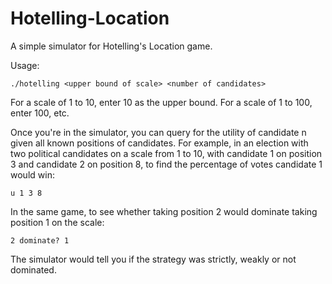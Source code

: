 Hotelling-Location
==================

A simple simulator for Hotelling's Location game.

Usage:

	./hotelling <upper bound of scale> <number of candidates>

For a scale of 1 to 10, enter 10 as the upper bound. For a scale of 1 to 100, enter 100, etc.

Once you're in the simulator, you can query for the utility of candidate n given all known positions of candidates. For example, in an election with two political candidates on a scale from 1 to 10, with candidate 1 on position 3 and candidate 2 on position 8, to find the percentage of votes candidate 1 would win:

	u 1 3 8

In the same game, to see whether taking position 2 would dominate taking position 1 on the scale:
	
	2 dominate? 1

The simulator would tell you if the strategy was strictly, weakly or not dominated.
